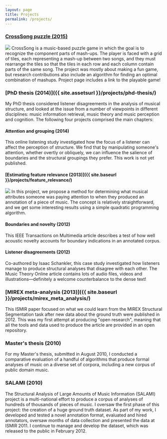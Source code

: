 ```yaml
---
layout: page
title: Projects
permalink: /projects/
---
```


### [CrossSong puzzle (2015)](https://staff.aist.go.jp/jun.kato/CrossSong/)
<a class="project_icon" href="https://staff.aist.go.jp/jun.kato/CrossSong/"><img src="{{ site.baseurl }}/images/thumbnail_crosssong.png" /></a>
CrossSong is a music-based puzzle game in which the goal is to recognize the component parts of mash-ups. The player is faced with a grid of tiles, each representing a mash-up between two songs, and they must rearrange the tiles so that the tiles in each row and each column contain parts of the same song. The project was mostly about making a fun game, but research contributions also include an algorithm for finding an optimal combination of mashups. Project page includes a link to the playable game!

### [PhD thesis (2014)]({{ site.assetsurl }}/projects/phd-thesis/)
My PhD thesis considered listener disagreements in the analysis of musical structure, and looked at the issue from a number of viewpoints in different disciplines: music information retrieval, music theory and music perception and cognition. The following four projects comprised the main chapters:

#### Attention and grouping (2014)
This online listening study investigated how the focus of a listener can affect the perception of structure. We find that by manipulating someone's attention, whether overtly or obliquely, we can influence the salience of boundaries and the structural groupings they prefer. This work is not yet published.

#### [Estimating feature relevance (2013)]({{ site.baseurl  }}/projects/feature_relevance/)
<a class="project_icon" href="{{ site.baseurl  }}/projects/feature_relevance/"><img src="{{ site.baseurl }}/images/thumbnail_relevance2.png" /></a>
In this project, we propose a method for determining what musical attributes someone was paying attention to when they produced an annotation of a piece of music. The concept is relatively straightforward, and we get some interesting results using a simple quadratic programming algorithm.

#### Boundaries and novelty (2012)
This IEEE Transactions on Multimedia article describes a test of how well acoustic novelty accounts for boundary indications in an annotated corpus.

#### Listener disagreements (2012)
Co-authored by Isaac Schankler, this case study investigated how listeners manage to produce structural analyses that disagree with each other. The Music Theory Online article contains lots of audio files, videos and illustrations—definitely a welcome counterbalance to the dense text!

### [MIREX meta-analysis (2013)]({{ site.baseurl }}/projects/mirex_meta_analysis/)
This ISMIR paper focused on what we could learn from the MIREX Structural Segmentation task after new data about the ground truth were published in 2012. This was my first attempt at producing "open research", meaning that all the tools and data used to produce the article are provided in an open repository.

### Master's thesis (2010)
For my Master's thesis, submitted in August 2010, I conducted a comparative evaluation of a handful of algorithms that produce formal analyses of music on a diverse set of corpora, including a new corpus of public domain music.

### SALAMI (2010)
The Structural Analysis of Large Amounts of Music Information (SALAMI) project is a multi-national effort to produce a corpus of analyses of hundreds of thousands of pieces of music. I oversaw the first phase of this project: the creation of a huge ground truth dataset. As part of my work, I developed and tested a novel annotation format, evaluated and hired annotators, oversaw months of data collection and presented the data at ISMIR 2011. I continue to manage and develop the dataset, which was released to the public in February 2012.
